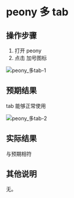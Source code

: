 # peony 多 tab

## 操作步骤
1. 打开 peony
2. 点击 加号图标

![peony_多tab-1](./img/peony_多tab-1.png)

## 预期结果
tab 能够正常使用

![peony_多tab-2](./img/peony_多tab-2.png)

## 实际结果
与预期相符
## 其他说明

无。
